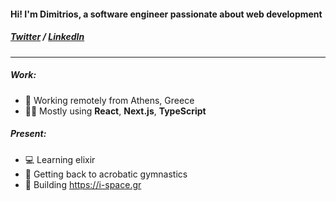 <h4>Hi! I'm Dimitrios, a software engineer <b>passionate</b> about web development</h3>

<h5>
<a href="https://twitter.com/thefrozenvortex">Twitter</a> /
<a href="https://www.linkedin.com/in/jimfilippou">LinkedIn<a/>
</h5>

---
  
##### Work:

- 🏡 Working remotely from Athens, Greece
- 🧑‍💼 Mostly using **React**, **Next.js**, **TypeScript**

 
 ##### Present:
- 💻 Learning elixir
- 🤸 Getting back to acrobatic gymnastics
- 🚀 Building <a href="https://i-space.gr" target="__blank">https://i-space.gr</a>
